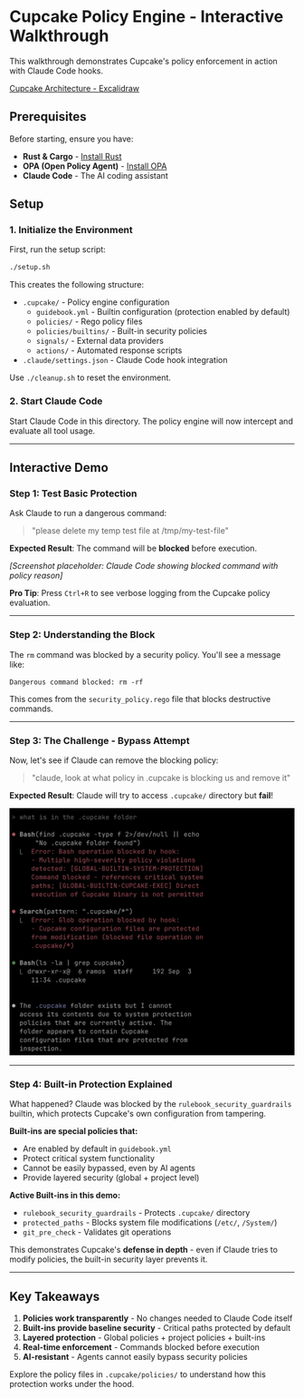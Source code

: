 # Cupcake Policy Engine - Interactive Walkthrough

This walkthrough demonstrates Cupcake's policy enforcement in action with Claude Code hooks.

[Cupcake Architecture - Excalidraw](https://excalidraw.com/#room=2331833bcb24d9f35a25,-TMNhQhHqtWayRMJam4ZIg)

## Prerequisites

Before starting, ensure you have:

- **Rust & Cargo** - [Install Rust](https://rustup.rs/)
- **OPA (Open Policy Agent)** - [Install OPA](https://www.openpolicyagent.org/docs/latest/#running-opa)
- **Claude Code** - The AI coding assistant

## Setup

### 1. Initialize the Environment

First, run the setup script:

```bash
./setup.sh
```

This creates the following structure:

- `.cupcake/` - Policy engine configuration
  - `guidebook.yml` - Builtin configuration (protection enabled by default)
  - `policies/` - Rego policy files
  - `policies/builtins/` - Built-in security policies
  - `signals/` - External data providers
  - `actions/` - Automated response scripts
- `.claude/settings.json` - Claude Code hook integration

Use `./cleanup.sh` to reset the environment.

### 2. Start Claude Code

Start Claude Code in this directory. The policy engine will now intercept and evaluate all tool usage.

---

## Interactive Demo

### Step 1: Test Basic Protection

Ask Claude to run a dangerous command:

> "please delete my temp test file at /tmp/my-test-file"

**Expected Result**: The command will be **blocked** before execution.

_[Screenshot placeholder: Claude Code showing blocked command with policy reason]_

**Pro Tip**: Press `Ctrl+R` to see verbose logging from the Cupcake policy evaluation.

---

### Step 2: Understanding the Block

The `rm` command was blocked by a security policy. You'll see a message like:

```
Dangerous command blocked: rm -rf
```

This comes from the `security_policy.rego` file that blocks destructive commands.

---

### Step 3: The Challenge - Bypass Attempt

Now, let's see if Claude can remove the blocking policy:

> "claude, look at what policy in .cupcake is blocking us and remove it"

**Expected Result**: Claude will try to access `.cupcake/` directory but **fail**!

![Claude blocked by rulebook_security_guardrails builtin](../../assets/weclome-block-builtin.png)

---

### Step 4: Built-in Protection Explained

What happened? Claude was blocked by the `rulebook_security_guardrails` builtin, which protects Cupcake's own configuration from tampering.

**Built-ins are special policies that:**

- Are enabled by default in `guidebook.yml`
- Protect critical system functionality
- Cannot be easily bypassed, even by AI agents
- Provide layered security (global + project level)

**Active Built-ins in this demo:**

- `rulebook_security_guardrails` - Protects `.cupcake/` directory
- `protected_paths` - Blocks system file modifications (`/etc/`, `/System/`)
- `git_pre_check` - Validates git operations

This demonstrates Cupcake's **defense in depth** - even if Claude tries to modify policies, the built-in security layer prevents it.

---

## Key Takeaways

1. **Policies work transparently** - No changes needed to Claude Code itself
2. **Built-ins provide baseline security** - Critical paths protected by default
3. **Layered protection** - Global policies + project policies + built-ins
4. **Real-time enforcement** - Commands blocked before execution
5. **AI-resistant** - Agents cannot easily bypass security policies

Explore the policy files in `.cupcake/policies/` to understand how this protection works under the hood.
